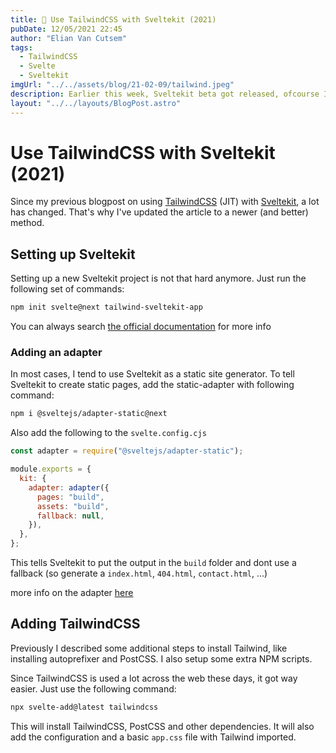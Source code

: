 ```yaml
---
title: 💄 Use TailwindCSS with Sveltekit (2021)
pubDate: 12/05/2021 22:45
author: "Elian Van Cutsem"
tags:
  - TailwindCSS
  - Svelte
  - Sveltekit
imgUrl: "../../assets/blog/21-02-09/tailwind.jpeg"
description: Earlier this week, Sveltekit beta got released, ofcourse I wanted to fiddle with it.
layout: "../../layouts/BlogPost.astro"
---
```


# Use TailwindCSS with Sveltekit (2021)

Since my previous blogpost on using [TailwindCSS](https://tailwindcss.com/) (JIT) with [Sveltekit](https://kit.svelte.dev/), a lot has changed. That's why I've updated the article to a newer (and better) method.

## Setting up Sveltekit

Setting up a new Sveltekit project is not that hard anymore. Just run the following set of commands:

```bash
npm init svelte@next tailwind-sveltekit-app
```

You can always search [the official documentation](https://kit.svelte.dev/docs) for more info

### Adding an adapter

In most cases, I tend to use Sveltekit as a static site generator. To tell Sveltekit to create static pages, add the static-adapter with following command:

```bash
npm i @sveltejs/adapter-static@next
```

Also add the following to the `svelte.config.cjs`

```js
const adapter = require("@sveltejs/adapter-static");

module.exports = {
  kit: {
    adapter: adapter({
      pages: "build",
      assets: "build",
      fallback: null,
    }),
  },
};
```

This tells Sveltekit to put the output in the `build` folder and dont use a fallback (so generate a `index.html`, `404.html`, `contact.html`, ...)

more info on the adapter [here](https://kit.svelte.dev/docs#adapters-supported-environments-static-sites)

## Adding TailwindCSS

Previously I described some additional steps to install Tailwind, like installing autoprefixer and PostCSS. I also setup some extra NPM scripts.

Since TailwindCSS is used a lot across the web these days, it got way easier. Just use the following command:

```bash
npx svelte-add@latest tailwindcss
```

This will install TailwindCSS, PostCSS and other dependencies. It will also add the configuration and a basic `app.css` file with Tailwind imported.

